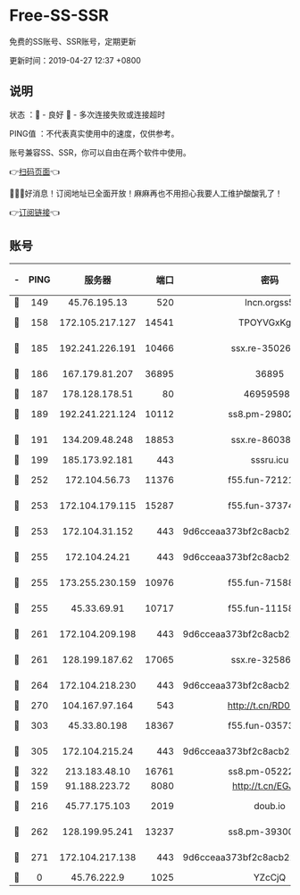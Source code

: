 # Free-SS-SSR

免费的SS账号、SSR账号，定期更新

更新时间：2019-04-27 12:37 +0800

## 说明

状态     ：🙂 - 良好 🙁 - 多次连接失败或连接超时

PING值   ：不代表真实使用中的速度，仅供参考。

账号兼容SS、SSR，你可以自由在两个软件中使用。

👉[扫码页面](https://liesauer.github.io/Free-SS-SSR/)👈

🎉🎉🎉好消息！订阅地址已全面开放！麻麻再也不用担心我要人工维护酸酸乳了！

👉[订阅链接](https://www.liesauer.net/yogurt/subscribe?ACCESS_TOKEN=DAYxR3mMaZAsaqUb)👈

## 账号

|-|PING|服务器|端口|密码|加密方式|区域|
|:----:|:----:|:-----:|-----:|:----:|:----:|:----:|
|🙂|149|45.76.195.13|520|lncn.orgss5|rc4|JP|
|🙂|158|172.105.217.127|14541|TPOYVGxKglpi|aes-256-cfb|JP|
|🙂|185|192.241.226.191|10466|ssx.re-35026033|aes-256-cfb|US|
|🙂|186|167.179.81.207|36895|36895|aes-256-cfb|JP|
|🙂|187|178.128.178.51|80|469595985|chacha20|US|
|🙂|189|192.241.221.124|10112|ss8.pm-29802599|aes-256-cfb|US|
|🙂|191|134.209.48.248|18853|ssx.re-86038973|aes-256-cfb|US|
|🙂|199|185.173.92.181|443|sssru.icu|rc4-md5|RU|
|🙂|252|172.104.56.73|11376|f55.fun-72121138|aes-256-cfb|SG|
|🙂|253|172.104.179.115|15287|f55.fun-37374553|aes-256-cfb|SG|
|🙂|253|172.104.31.152|443|9d6cceaa373bf2c8acb22e60b6a58be6|aes-256-cfb|US|
|🙂|255|172.104.24.21|443|9d6cceaa373bf2c8acb22e60b6a58be6|aes-256-cfb|US|
|🙂|255|173.255.230.159|10976|f55.fun-71588324|aes-256-cfb|US|
|🙂|255|45.33.69.91|10717|f55.fun-11158314|aes-256-cfb|US|
|🙂|261|172.104.209.198|443|9d6cceaa373bf2c8acb22e60b6a58be6|aes-256-cfb|US|
|🙂|261|128.199.187.62|17065|ssx.re-32586020|aes-256-cfb|SG|
|🙂|264|172.104.218.230|443|9d6cceaa373bf2c8acb22e60b6a58be6|aes-256-cfb|US|
|🙂|270|104.167.97.164|543|http://t.cn/RD0D7sx|rc4-md5|CA|
|🙂|303|45.33.80.198|18367|f55.fun-03573008|aes-256-cfb|US|
|🙂|305|172.104.215.24|443|9d6cceaa373bf2c8acb22e60b6a58be6|aes-256-cfb|US|
|🙂|322|213.183.48.10|16761|ss8.pm-05222807|rc4-md5|RU|
|🙂|159|91.188.223.72|8080|http://t.cn/EGJIyrl|rc4-md5|RU|
|🙂|216|45.77.175.103|2019|doub.io|aes-128-ctr|SG|
|🙂|262|128.199.95.241|13237|ss8.pm-39300610|aes-256-cfb|SG|
|🙂|271|172.104.217.138|443|9d6cceaa373bf2c8acb22e60b6a58be6|aes-256-cfb|US|
|🙁|0|45.76.222.9|1025|YZcCjQ|rc4-md5|JP|
